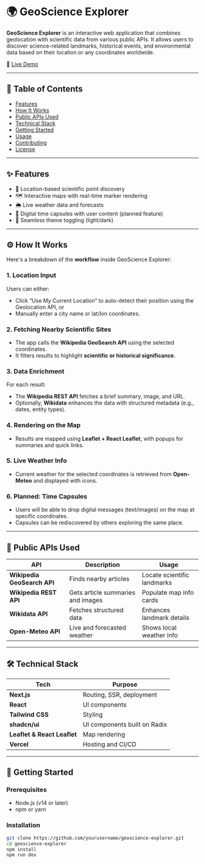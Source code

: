 # 🌍 GeoScience Explorer

**GeoScience Explorer** is an interactive web application that combines geolocation with scientific data from various public APIs. It allows users to discover science-related landmarks, historical events, and environmental data based on their location or any coordinates worldwide.

🔗 [Live Demo](https://geo-science-explorer.vercel.app/)

---

## 📌 Table of Contents

- [Features](#features)
- [How It Works](#how-it-works)
- [Public APIs Used](#public-apis-used)
- [Technical Stack](#technical-stack)
- [Getting Started](#getting-started)
- [Usage](#usage)
- [Contributing](#contributing)
- [License](#license)

---

## ✨ Features

- 📍 Location-based scientific point discovery
- 🗺️ Interactive maps with real-time marker rendering
- 🌦️ Live weather data and forecasts
- 🎒 Digital time capsules with user content (planned feature)
- 🔄 Seamless theme toggling (light/dark)

---

## ⚙️ How It Works

Here's a breakdown of the **workflow** inside GeoScience Explorer:

### 1. **Location Input**
Users can either:
- Click “Use My Current Location” to auto-detect their position using the Geolocation API, or
- Manually enter a city name or lat/lon coordinates.

### 2. **Fetching Nearby Scientific Sites**
- The app calls the **Wikipedia GeoSearch API** using the selected coordinates.
- It filters results to highlight **scientific or historical significance**.

### 3. **Data Enrichment**
For each result:
- The **Wikipedia REST API** fetches a brief summary, image, and URL.
- Optionally, **Wikidata** enhances the data with structured metadata (e.g., dates, entity types).

### 4. **Rendering on the Map**
- Results are mapped using **Leaflet + React Leaflet**, with popups for summaries and quick links.

### 5. **Live Weather Info**
- Current weather for the selected coordinates is retrieved from **Open-Meteo** and displayed with icons.

### 6. **Planned: Time Capsules**
- Users will be able to drop digital messages (text/images) on the map at specific coordinates.
- Capsules can be rediscovered by others exploring the same place.

---

## 🔌 Public APIs Used

| API | Description | Usage |
|-----|-------------|-------|
| **Wikipedia GeoSearch API** | Finds nearby articles | Locate scientific landmarks |
| **Wikipedia REST API** | Gets article summaries and images | Populate map info cards |
| **Wikidata API** | Fetches structured data | Enhances landmark details |
| **Open-Meteo API** | Live and forecasted weather | Shows local weather info |

---

## 🛠️ Technical Stack

| Tech | Purpose |
|------|---------|
| **Next.js** | Routing, SSR, deployment |
| **React** | UI components |
| **Tailwind CSS** | Styling |
| **shadcn/ui** | UI components built on Radix |
| **Leaflet & React Leaflet** | Map rendering |
| **Vercel** | Hosting and CI/CD |

---

## 🚀 Getting Started

### Prerequisites

- Node.js (v14 or later)
- npm or yarn

### Installation

```bash
git clone https://github.com/yourusername/geoscience-explorer.git
cd geoscience-explorer
npm install
npm run dev

